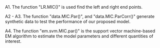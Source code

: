 A1. The function "LR.MIC()" is used find the left and right end points.

A2 - A3. The function "data.MIC.Par()", and "data.MIC.ParCorr()" generate synthetic data to test the performance of our proposed model.

A4. The function "em.svm.MIC.par()" is the support vector machine-based EM algorithm to estimate the model parameters and different quantities of interest.
